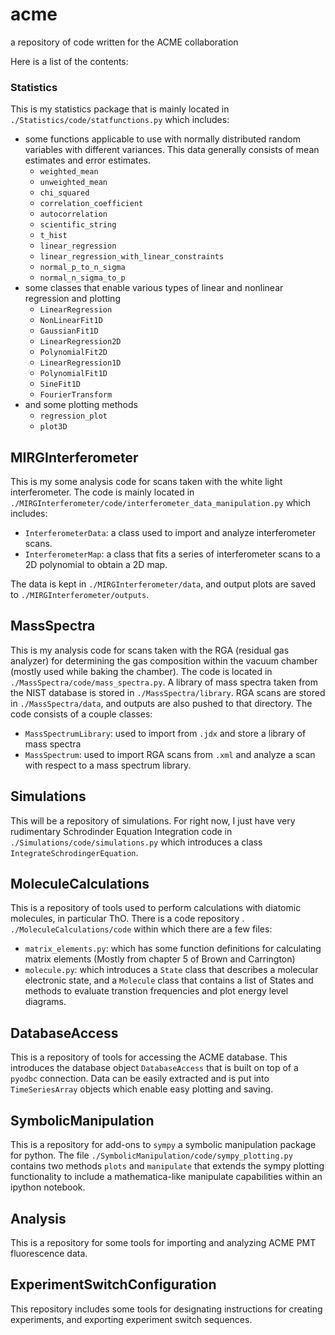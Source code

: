 # acme
a repository of code written for the ACME collaboration

Here is a list of the contents:

### Statistics

This is my statistics package that is mainly located in `./Statistics/code/statfunctions.py` which includes:
- some functions applicable to use with normally distributed random variables with different variances. This data generally consists of mean estimates and error estimates.
  - `weighted_mean`
  - `unweighted_mean`
  - `chi_squared`
  - `correlation_coefficient`
  - `autocorrelation`
  - `scientific_string`
  - `t_hist`
  - `linear_regression`
  - `linear_regression_with_linear_constraints`
  - `normal_p_to_n_sigma`
  - `normal_n_sigma_to_p`
- some classes that enable various types of linear and nonlinear regression and plotting
  - `LinearRegression`
  - `NonLinearFit1D`
  - `GaussianFit1D`
  - `LinearRegression2D`
  - `PolynomialFit2D`
  - `LinearRegression1D`
  - `PolynomialFit1D`
  - `SineFit1D`
  - `FourierTransform`
- and some plotting methods
  - `regression_plot`
  - `plot3D`

## MIRGInterferometer

This is my some analysis code for scans taken with the white light interferometer. The code is mainly located in `./MIRGInterferometer/code/interferometer_data_manipulation.py` which includes:

- `InterferometerData`: a class used to import and analyze interferometer scans.
- `InterferometerMap`: a class that fits a series of interferometer scans to a 2D polynomial to obtain a 2D map.

The data is kept in `./MIRGInterferometer/data`, and output plots are saved to `./MIRGInterferometer/outputs`.

## MassSpectra

This is my analysis code for scans taken with the RGA (residual gas analyzer) for determining the gas composition within the vacuum chamber (mostly used while baking the chamber). The code is located in `./MassSpectra/code/mass_spectra.py`. A library of mass spectra taken from the NIST database is stored in `./MassSpectra/library`. RGA scans are stored in `./MassSpectra/data`, and outputs are also pushed to that directory. The code consists of a couple classes:

- `MassSpectrumLibrary`: used to import from `.jdx` and store a library of mass spectra
- `MassSpectrum`: used to import RGA scans from `.xml` and analyze a scan with respect to a mass spectrum library.

## Simulations

This will be a repository of simulations. For right now, I just have very rudimentary Schrodinder Equation Integration code in `./Simulations/code/simulations.py` which introduces a class `IntegrateSchrodingerEquation`.

## MoleculeCalculations

This is a repository of tools used to perform calculations with diatomic molecules, in particular ThO. There is a code repository . `./MoleculeCalculations/code` within which there are a few files:

- `matrix_elements.py`: which has some function definitions for calculating matrix elements (Mostly from chapter 5 of Brown and Carrington)
- `molecule.py`: which introduces a `State` class that describes a molecular electronic state, and a `Molecule` class that contains a list of States and methods to evaluate transtion frequencies and plot energy level diagrams.

## DatabaseAccess

This is a repository of tools for accessing the ACME database. This introduces the database object `DatabaseAccess` that is built on top of a `pyodbc` connection. Data can be easily extracted and is put into `TimeSeriesArray` objects which enable easy plotting and saving.

## SymbolicManipulation

This is a repository for add-ons to `sympy` a symbolic manipulation package for python. The file `./SymbolicManipulation/code/sympy_plotting.py` contains two methods `plots` and `manipulate` that extends the sympy plotting functionality to include a mathematica-like manipulate capabilities within an ipython notebook.

## Analysis

This is a repository for some tools for importing and analyzing ACME PMT fluorescence data.

## ExperimentSwitchConfiguration

This repository includes some tools for designating instructions for creating experiments, and exporting experiment switch sequences.